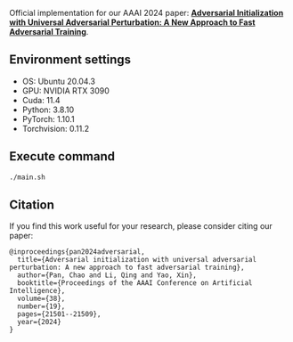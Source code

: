 Official implementation for our AAAI 2024 paper: **[Adversarial Initialization with Universal Adversarial Perturbation: A New Approach to Fast Adversarial Training](https://ojs.aaai.org/index.php/AAAI/article/view/30147/32032)**. 


## Environment settings
- OS: Ubuntu 20.04.3
- GPU: NVIDIA RTX 3090
- Cuda: 11.4
- Python: 3.8.10
- PyTorch: 1.10.1
- Torchvision: 0.11.2


## Execute command

```.bash
./main.sh
```

## Citation
If you find this work useful for your research, please consider citing our paper: 
```
@inproceedings{pan2024adversarial,
  title={Adversarial initialization with universal adversarial perturbation: A new approach to fast adversarial training},
  author={Pan, Chao and Li, Qing and Yao, Xin},
  booktitle={Proceedings of the AAAI Conference on Artificial Intelligence},
  volume={38},
  number={19},
  pages={21501--21509},
  year={2024}
}
```
